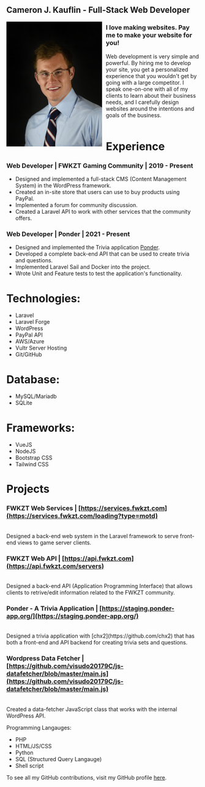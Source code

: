 ## Cameron J. Kauflin - Full-Stack Web Developer

<img src="me.jpg" style="width:250px; height:325px; float: left; margin-right:10px;">

### I love making websites. Pay me to make your website for you!

Web development is very simple and powerful. By hiring me to develop your site, you get a personalized experience that you wouldn't get by going with a large competitor. I speak one-on-one with all of my clients to learn about their business needs, and I carefully design websites around the intentions and goals of the business. 
<br/><br/>

# Experience
### Web Developer | FWKZT Gaming Community | 2019 - Present
- Designed and implemented a full-stack CMS (Content Management System) in the WordPress framework.
- Created an in-site store that users can use to buy products using PayPal.
- Implemented a forum for community discussion.
- Created a Laravel API to work with other services that the community offers.

### Web Developer | Ponder | 2021 - Present
- Designed and implemented the Trivia application [Ponder](https://ponder-app.org).
- Developed a complete back-end API that can be used to create trivia and questions.
- Implemented Laravel Sail and Docker into the project.
- Wrote Unit and Feature tests to test the application's functionality.

# Technologies:
- Laravel
- Laravel Forge
- WordPress
- PayPal API
- AWS/Azure
- Vultr Server Hosting
- Git/GitHub

# Database:
- MySQL/Mariadb
- SQLite

# Frameworks:
- VueJS
- NodeJS
- Bootstrap CSS
- Tailwind CSS

# Projects
### FWKZT Web Services | [https://services.fwkzt.com](https://services.fwkzt.com/loading?type=motd)
<br/>
  Designed a back-end web system in the Laravel framework to serve front-end views to game server clients.
  
### FWKZT Web API | [https://api.fwkzt.com](https://api.fwkzt.com/servers)
<br/>
  Designed a back-end API (Application Programming Interface) that allows clients to retrive/edit information related to the FWKZT community.

### Ponder - A Trivia Application | [https://staging.ponder-app.org/](https://staging.ponder-app.org/)
<br/>
  Designed a trivia application with [chx2](https://github.com/chx2) that has both a front-end and API backend for creating trivia sets and questions.
  
### Wordpress Data Fetcher | [https://github.com/visudo20179C/js-datafetcher/blob/master/main.js](https://github.com/visudo20179C/js-datafetcher/blob/master/main.js)
<br/>
  Created a data-fetcher JavaScript class that works with the internal WordPress API.

Programming Langauges:
- PHP
- HTML/JS/CSS
- Python
- SQL (Structured Query Langauge)
- Shell script

To see all my GitHub contributions, visit my GitHub profile [here](https://github.com/visudo20179C).

